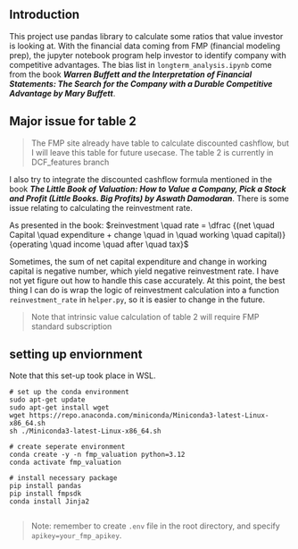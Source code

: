 ## Introduction

This project use pandas library to calculate some ratios that value investor is looking at. With the financial data coming from FMP (financial modeling prep), the jupyter notebook program help investor to identify company with competitive advantages. The bias list in `longterm_analysis.ipynb` come from the book <b><i>Warren Buffett and the Interpretation of Financial Statements: The Search for the Company with a Durable Competitive Advantage
by Mary Buffett</i></b>.

## Major issue for table 2

>  The FMP site already have table to calculate discounted cashflow, but I will leave this table for future usecase. The table 2 is currently in DCF_features branch

I also try to integrate the discounted cashflow formula mentioned in the book <b><i>The Little Book of Valuation: How to Value a Company, Pick a Stock and Profit (Little Books. Big Profits)
by Aswath Damodaran</i></b>. There is some issue relating to calculating the reinvestment rate.

As presented in the book:
$reinvestment \quad rate = \dfrac {(net \quad Capital \quad expenditure + change \quad in \quad working \quad capital)} {operating \quad income \quad after \quad tax}$

Sometimes, the sum of net capital expenditure and change in working capital is negative number, which yield negative reinvestment rate. I have not yet figure out how to handle this case accurately. At this point, the best thing I can do is wrap the logic of reinvestment calculation into a function `reinvestment_rate` in `helper.py`, so it is easier to change in the future.

> Note that intrinsic value calculation of table 2 will require FMP standard subscription

## setting up enviornment
Note that this set-up took place in WSL.
```shell
# set up the conda environment
sudo apt-get update
sudo apt-get install wget
wget https://repo.anaconda.com/miniconda/Miniconda3-latest-Linux-x86_64.sh
sh ./Miniconda3-latest-Linux-x86_64.sh

# create seperate environment
conda create -y -n fmp_valuation python=3.12
conda activate fmp_valuation

# install necessary package
pip install pandas
pip install fmpsdk
conda install Jinja2


```

> Note: remember to create `.env` file in the root directory, and specify `apikey=your_fmp_apikey`.
